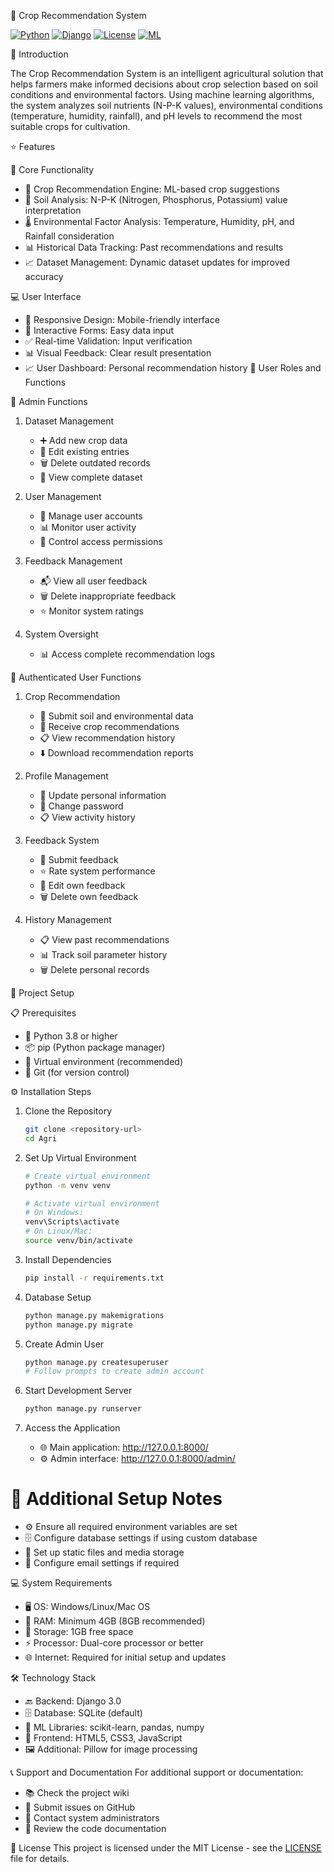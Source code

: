 🌾 Crop Recommendation System

[![Python](https://img.shields.io/badge/Python-3.8+-blue.svg)](https://www.python.org)
[![Django](https://img.shields.io/badge/Django-3.0-green.svg)](https://www.djangoproject.com)
[![License](https://img.shields.io/badge/license-MIT-blue.svg)](LICENSE)
[![ML](https://img.shields.io/badge/Machine-Learning-red.svg)](https://scikit-learn.org)

📖 Introduction

The Crop Recommendation System is an intelligent agricultural solution that helps farmers make informed decisions about crop selection based on soil conditions and environmental factors. Using machine learning algorithms, the system analyzes soil nutrients (N-P-K values), environmental conditions (temperature, humidity, rainfall), and pH levels to recommend the most suitable crops for cultivation.

⭐ Features

🎯 Core Functionality
- 🤖 Crop Recommendation Engine: ML-based crop suggestions
- 🧪 Soil Analysis: N-P-K (Nitrogen, Phosphorus, Potassium) value interpretation
- 🌡️ Environmental Factor Analysis: Temperature, Humidity, pH, and Rainfall consideration
- 📊 Historical Data Tracking: Past recommendations and results
- 📈 Dataset Management: Dynamic dataset updates for improved accuracy

💻 User Interface
- 📱 Responsive Design: Mobile-friendly interface
- 📝 Interactive Forms: Easy data input
- ✅ Real-time Validation: Input verification
- 📊 Visual Feedback: Clear result presentation
- 📈 User Dashboard: Personal recommendation history
 👥 User Roles and Functions

👑 Admin Functions
1. Dataset Management
   - ➕ Add new crop data
   - 📝 Edit existing entries
   - 🗑️ Delete outdated records
   - 👀 View complete dataset

2. User Management
   - 👥 Manage user accounts
   - 📊 Monitor user activity
   - 🔐 Control access permissions

3. Feedback Management
   - 📬 View all user feedback
   - 🗑️ Delete inappropriate feedback
   - ⭐ Monitor system ratings

4. System Oversight
   - 📊 Access complete recommendation logs

👤 Authenticated User Functions
1. Crop Recommendation
   - 📝 Submit soil and environmental data
   - 🌱 Receive crop recommendations
   - 📋 View recommendation history
   - ⬇️ Download recommendation reports

2. Profile Management
   - 👤 Update personal information
   - 🔑 Change password
   - 📋 View activity history

3. Feedback System
   - 💬 Submit feedback
   - ⭐ Rate system performance
   - 📝 Edit own feedback
   - 🗑️ Delete own feedback

4. History Management
   - 📋 View past recommendations
   - 📊 Track soil parameter history
   - 🗑️ Delete personal records

 🚀 Project Setup

📋 Prerequisites
- 🐍 Python 3.8 or higher
- 📦 pip (Python package manager)
- 🔧 Virtual environment (recommended)
- 🔄 Git (for version control)

⚙️ Installation Steps

1. Clone the Repository
   ```bash
   git clone <repository-url>
   cd Agri
   ```

2. Set Up Virtual Environment
   ```bash
   # Create virtual environment
   python -m venv venv

   # Activate virtual environment
   # On Windows:
   venv\Scripts\activate
   # On Linux/Mac:
   source venv/bin/activate
   ```

3. Install Dependencies
   ```bash
   pip install -r requirements.txt
   ```

4. Database Setup
   ```bash
   python manage.py makemigrations
   python manage.py migrate
   ```

5. Create Admin User
   ```bash
   python manage.py createsuperuser
   # Follow prompts to create admin account
   ```

6. Start Development Server
   ```bash
   python manage.py runserver
   ```

7. Access the Application
   - 🌐 Main application: http://127.0.0.1:8000/
   - ⚙️ Admin interface: http://127.0.0.1:8000/admin/

# 📝 Additional Setup Notes
- ⚙️ Ensure all required environment variables are set
- 🗄️ Configure database settings if using custom database
- 📁 Set up static files and media storage
- 📧 Configure email settings if required

 💻 System Requirements
- 🖥️ OS: Windows/Linux/Mac OS
- 💾 RAM: Minimum 4GB (8GB recommended)
- 💽 Storage: 1GB free space
- ⚡ Processor: Dual-core processor or better
- 🌐 Internet: Required for initial setup and updates

 🛠️ Technology Stack
- 🔙 Backend: Django 3.0
- 🗄️ Database: SQLite (default)
- 🤖 ML Libraries: scikit-learn, pandas, numpy
- 🎨 Frontend: HTML5, CSS3, JavaScript
- 🖼️ Additional: Pillow for image processing

 📞 Support and Documentation
For additional support or documentation:
- 📚 Check the project wiki
- 🐛 Submit issues on GitHub
- 📧 Contact system administrators
- 📖 Review the code documentation

 📄 License
This project is licensed under the MIT License - see the [LICENSE](LICENSE) file for details.
